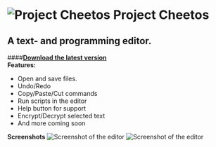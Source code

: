 # ![Project Cheetos](https://github.com/RiadZX/ProjectCheetos/blob/main/logo.png) Project Cheetos

## A text- and programming editor.
####[**Download the latest version**](https://github.com/RiadZX/ProjectCheetos/releases)<br>
**Features:**
  * Open and save files.
  * Undo/Redo 
  * Copy/Paste/Cut commands
  * Run scripts in the editor
  * Help button for support
  * Encrypt/Decrypt selected text
  * And more coming soon

**Screenshots**
![Screenshot of the editor](https://github.com/RiadZX/ProjectCheetos/blob/main/ProjectCheetos/Resources/screenshotdark1.png "Screenshot 1")
![Screenshot of the editor](https://github.com/RiadZX/ProjectCheetos/blob/main/ProjectCheetos/Resources/screenshotlight1.png "Screenshot 2")













































